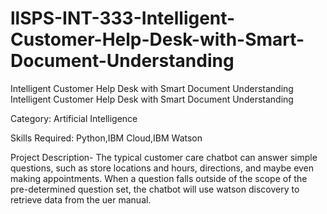 # llSPS-INT-333-Intelligent-Customer-Help-Desk-with-Smart-Document-Understanding
Intelligent Customer Help Desk with Smart Document Understanding
Intelligent Customer Help Desk with Smart Document Understanding

Category: Artificial Intelligence

Skills Required: Python,IBM Cloud,IBM Watson

Project Description- The typical customer care chatbot can answer simple questions, such as store locations and hours, directions, and maybe even making appointments. When a question falls outside of the scope of the pre-determined question set, the chatbot will use watson discovery to retrieve data from the uer manual.
